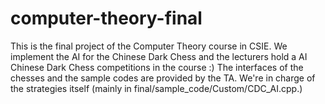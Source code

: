 # computer-theory-final
This is the final project of the Computer Theory course in CSIE. We implement the AI for the Chinese Dark Chess and the lecturers hold a AI Chinese Dark Chess competitions in the course :) The interfaces of the chesses and the sample codes are provided by the TA. We're in charge of the strategies itself (mainly in final/sample_code/Custom/CDC_AI.cpp.)
